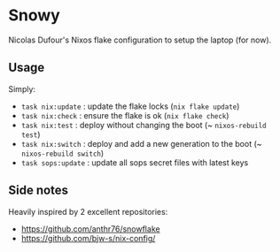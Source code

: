 # Snowy

Nicolas Dufour's Nixos flake configuration to setup the laptop (for now).

## Usage

Simply:

+ `task nix:update` : update the flake locks (`nix flake update`)
+ `task nix:check` : ensure the flake is ok (`nix flake check`)
+ `task nix:test` : deploy without changing the boot (~ `nixos-rebuild test`)
+ `task nix:switch` : deploy and add a new generation to the boot (~ `nixos-rebuild switch`)
+ `task sops:update` : update all sops secret files with latest keys

## Side notes

Heavily inspired by 2 excellent repositories:

+ <https://github.com/anthr76/snowflake>
+ <https://github.com/bjw-s/nix-config/>
